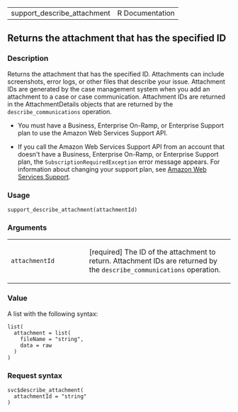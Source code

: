 <table style="width: 100%;">
<tbody>
<tr class="odd">
<td>support_describe_attachment</td>
<td style="text-align: right;">R Documentation</td>
</tr>
</tbody>
</table>

## Returns the attachment that has the specified ID

### Description

Returns the attachment that has the specified ID. Attachments can
include screenshots, error logs, or other files that describe your
issue. Attachment IDs are generated by the case management system when
you add an attachment to a case or case communication. Attachment IDs
are returned in the AttachmentDetails objects that are returned by the
`describe_communications` operation.

-   You must have a Business, Enterprise On-Ramp, or Enterprise Support
    plan to use the Amazon Web Services Support API.

-   If you call the Amazon Web Services Support API from an account that
    doesn't have a Business, Enterprise On-Ramp, or Enterprise Support
    plan, the `SubscriptionRequiredException` error message appears. For
    information about changing your support plan, see [Amazon Web
    Services Support](https://aws.amazon.com/premiumsupport/).

### Usage

    support_describe_attachment(attachmentId)

### Arguments

<table>
<colgroup>
<col style="width: 35%" />
<col style="width: 65%" />
</colgroup>
<tbody>
<tr class="odd">
<td><code
id="support_describe_attachment_:_attachmentId">attachmentId</code></td>
<td><p>[required] The ID of the attachment to return. Attachment IDs are
returned by the <code>describe_communications</code> operation.</p></td>
</tr>
</tbody>
</table>

### Value

A list with the following syntax:

    list(
      attachment = list(
        fileName = "string",
        data = raw
      )
    )

### Request syntax

    svc$describe_attachment(
      attachmentId = "string"
    )
